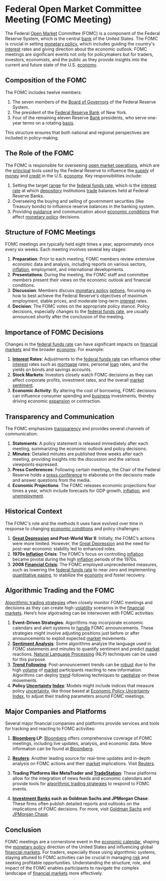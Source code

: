# Federal Open Market Committee Meeting (FOMC Meeting)

The Federal [Open Market](../o/open_market.md) Committee (FOMC) is a component of the Federal Reserve System, which is the central [bank](../b/bank.md) of the United States. The FOMC is crucial in setting [monetary policy](../m/monetary_policy.md), which includes guiding the country's [interest](../i/interest.md) rates and giving direction about the economic outlook. FOMC meetings are significant events not only for policymakers but for traders, investors, economists, and the public as they provide insights into the current and future state of the U.S. [economy](../e/economy.md). 

## Composition of the FOMC

The FOMC includes twelve members:
1. The seven members of the [Board of Governors](../b/board_of_governors.md) of the Federal Reserve System.
2. The president of the [Federal Reserve Bank](../f/federal_reserve_bank.md) of New York.
3. Four of the remaining eleven Reserve [Bank](../b/bank.md) presidents, who serve one-year terms on a rotating [basis](../b/basis.md).

This structure ensures that both national and regional perspectives are included in policy-making.

## The Role of the FOMC

The FOMC is responsible for overseeing [open market operations](../o/open_market_operations.md), which are the [principal](../p/principal.md) tools used by the Federal Reserve to influence the [supply](../s/supply.md) of [money](../m/money.md) and [credit](../c/credit.md) in the U.S. [economy](../e/economy.md). Key responsibilities include:
1. Setting the target [range](../r/range.md) for the [federal funds rate](../f/federal_funds_rate.md), which is the [interest rate](../i/interest_rate.md) at which [depository](../d/depository.md) institutions [trade](../t/trade.md) balances held at Federal Reserve Banks.
2. Overseeing the buying and selling of government securities (like Treasury bonds) to influence reserve balances in the banking system.
3. Providing [guidance](../g/guidance.md) and communication about [economic conditions](../e/economic_conditions.md) that affect [monetary policy](../m/monetary_policy.md) decisions.

## Structure of FOMC Meetings

FOMC meetings are typically held eight times a year, approximately once every six weeks. Each meeting involves several key stages:
1. **Preparation**: Prior to each meeting, FOMC members review extensive economic data and analysis, including reports on various sectors, [inflation](../i/inflation.md), employment, and international developments.
2. **Presentations**: During the meeting, the FOMC staff and committee members present their views on the economic outlook and financial conditions.
3. **Discussion**: Members discuss [monetary policy](../m/monetary_policy.md) [options](../o/options.md), focusing on how to best achieve the Federal Reserve's objectives of maximum employment, stable prices, and moderate long-term [interest](../i/interest.md) rates.
4. **Decision**: The FOMC votes on the appropriate policy stance. Policy decisions, especially changes to the [federal funds rate](../f/federal_funds_rate.md), are usually announced shortly after the conclusion of the meeting.

## Importance of FOMC Decisions

Changes in the [federal funds rate](../f/federal_funds_rate.md) can have significant impacts on [financial markets](../f/financial_market.md) and the broader [economy](../e/economy.md). For example:
1. **[Interest](../i/interest.md) Rates**: Adjustments to the [federal funds rate](../f/federal_funds_rate.md) can influence other [interest](../i/interest.md) rates such as [mortgage](../m/mortgage.md) rates, personal [loan](../l/loan.md) rates, and the yields on bonds and savings accounts.
2. **Stock Markets**: Investors closely watch FOMC decisions as they can affect corporate profits, investment rates, and the overall [market sentiment](../m/market_sentiment.md).
3. **Economic Activity**: By altering the cost of borrowing, FOMC decisions can influence consumer spending and [business](../b/business.md) investments, thereby driving economic [expansion](../e/expansion.md) or contraction.

## Transparency and Communication

The FOMC emphasizes [transparency](../t/transparency.md) and provides several channels of communication:
1. **Statements**: A policy statement is released immediately after each meeting, summarizing the economic outlook and policy decisions.
2. **Minutes**: Detailed minutes are published three weeks after each meeting, providing insights into the discussion and the various viewpoints expressed.
3. **Press Conferences**: Following certain meetings, the Chair of the Federal Reserve holds a [press conference](../p/press_conference.md) to elaborate on the decisions made and answer questions from the media.
4. **Economic Projections**: The FOMC releases economic projections four times a year, which include forecasts for GDP growth, [inflation](../i/inflation.md), and [unemployment](../u/unemployment.md).

## Historical Context

The FOMC's role and the methods it uses have evolved over time in response to changing [economic conditions](../e/economic_conditions.md) and policy challenges:
1. **[Great Depression](../g/great_depression.md) and Post-World War II**: Initially, the FOMC’s actions were more limited. However, the [Great Depression](../g/great_depression.md) and the need for post-war economic stability led to enhanced roles.
2. **1970s [Inflation](../i/inflation.md) Crisis**: The FOMC’s focus on controlling [inflation](../i/inflation.md) became pivotal during the high [inflation](../i/inflation.md) periods of the 1970s.
3. **2008 [Financial Crisis](../f/financial_crisis.md)**: The FOMC employed unprecedented measures, such as lowering the [federal funds rate](../f/federal_funds_rate.md) to near zero and implementing [quantitative easing](../q/quantitative_easing.md), to stabilize the [economy](../e/economy.md) and foster recovery.

## Algorithmic Trading and the FOMC

[Algorithmic trading strategies](../a/algorithmic_trading_strategies.md) often closely monitor FOMC meetings and decisions as they can create high-[volatility](../v/volatility.md) scenarios in the [financial markets](../f/financial_market.md). Here’s how algotrading can be interwoven with FOMC activities:
1. **Event-Driven Strategies**: Algorithms may incorporate economic calendars and alert systems to [handle](../h/handle.md) FOMC announcements. These strategies might involve adjusting positions just before or after announcements to exploit expected [market](../m/market.md) movements.
2. **[Sentiment Analysis](../s/sentiment_analysis.md)**: Some algorithms analyze the language used in FOMC statements and minutes to quantify sentiment and predict [market](../m/market.md) reactions. [Natural Language Processing](../n/natural_language_processing_(nlp)_in_trading.md) (NLP) techniques can be used for this purpose.
3. **[Trend Following](../t/trend_following.md)**: Post-announcement trends can be [robust](../r/robust.md) due to the high [volume](../v/volume.md) of [market](../m/market.md) participants reacting to new information. Algorithms can deploy [trend](../t/trend.md)-following techniques to [capitalize](../c/capitalize.md) on these movements.
4. **Policy [Uncertainty](../u/uncertainty_in_trading.md) [Index](../i/index.md)**: Models might include indices that measure policy [uncertainty](../u/uncertainty_in_trading.md), like those based at [Economic Policy Uncertainty Index](http://www.policyuncertainty.com), to adjust their trading parameters around FOMC meetings.

## Major Companies and Platforms

Several major financial companies and platforms provide services and tools for tracking and reacting to FOMC activities:

1. **[Bloomberg](../b/bloomberg.md) LP**: [Bloomberg](../b/bloomberg.md) offers comprehensive coverage of FOMC meetings, including live updates, analysis, and economic data. More information can be found at [Bloomberg](https://www.bloomberg.com).

2. **[Reuters](../r/reuters.md)**: Another leading source for real-time updates and in-depth analysis on FOMC actions and their [market](../m/market.md) implications. Visit [Reuters](https://www.reuters.com).

3. **Trading Platforms like MetaTrader and [TradeStation](../t/tradestation.md)**: These platforms allow for the integration of news feeds and economic calendars and provide tools for [algorithmic trading strategies](../a/algorithmic_trading_strategies.md) to respond to FOMC events.

4. **[Investment Banks](../i/investment_bank_(ib).md) such as Goldman Sachs and JPMorgan Chase**: These firms often publish detailed reports and outlooks on the implications of FOMC decisions. For more, visit [Goldman Sachs](https://www.goldmansachs.com) and [JPMorgan Chase](https://www.jpmorganchase.com).

## Conclusion

FOMC meetings are a cornerstone event in the [economic calendar](../e/economic_calendar.md), shaping the [monetary policy](../m/monetary_policy.md) direction of the United States and influencing global [financial markets](../f/financial_market.md). For traders, especially those using algorithmic systems, staying attuned to FOMC activities can be crucial in managing [risk](../r/risk.md) and seeking profitable opportunities. Understanding the structure, role, and impact of the FOMC enables participants to navigate the complex landscape of [financial markets](../f/financial_market.md) more effectively.